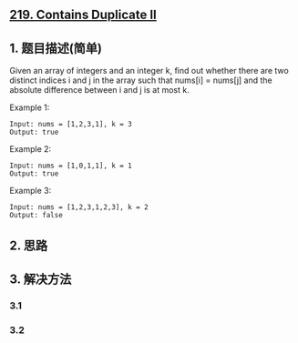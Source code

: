 ## [219. Contains Duplicate II](https://leetcode-cn.com/problems/contains-duplicate-ii/)

## 1. 题目描述(简单)

Given an array of integers and an integer k, find out whether there are two distinct indices i and j in the array such that nums[i] = nums[j] and the absolute difference between i and j is at most k.

Example 1:
```
Input: nums = [1,2,3,1], k = 3
Output: true
```
Example 2:
```
Input: nums = [1,0,1,1], k = 1
Output: true
```
Example 3:
```
Input: nums = [1,2,3,1,2,3], k = 2
Output: false
```
## 2. 思路

## 3. 解决方法

### 3.1 


### 3.2

